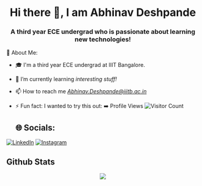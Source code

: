 <h1 align="center"> Hi there 👋, I am Abhinav Deshpande </h1>
<h3 align = "center"> A third year ECE undergrad who is passionate about learning new technologies! </h3>

💫 About Me:

- 🎓 I'm a third year ECE undergrad at IIIT Bangalore.   

- 🌱 I’m currently learning *interesting stuff!*

- 📫 How to reach me *Abhinav.Deshpande@iiitb.ac.in*
- ⚡ Fun fact: I wanted to try this out: ➡️ Profile Views 
![Visitor Count](https://profile-counter.glitch.me/{Abhinav-gh}/count.svg)
  ## 🌐 Socials:
[![LinkedIn](https://img.shields.io/badge/LinkedIn-%230077B5.svg?logo=linkedin&logoColor=white)](https://www.linkedin.com/in/abhinav-deshpande-97495a24b/) 
[![Instagram](https://img.shields.io/badge/Instagram-%23E4405F.svg?logo=Instagram&logoColor=white)](https://www.instagram.com/_abhinav__7_7/) 

  ## Github Stats
<div align="center"><img src="https://github-readme-stats.vercel.app/api/top-langs/?username=Abhinav-gh&hide_border=true&count_private=true&layout=compact&langs_count=10" align="center" /></div>  






<!--
**Abhinav-gh/Abhinav-gh** is a ✨ _special_ ✨ repository because its `README.md` (this file) appears on your GitHub profile.

Here are some ideas to get you started:

- 🔭 I’m currently working on ...
- 🌱 I’m currently learning ...
- 👯 I’m looking to collaborate on ...
- 🤔 I’m looking for help with ...
- 💬 Ask me about ...
- 📫 How to reach me: ...
- 😄 Pronouns: ...
- ⚡ Fun fact: ...
-->
